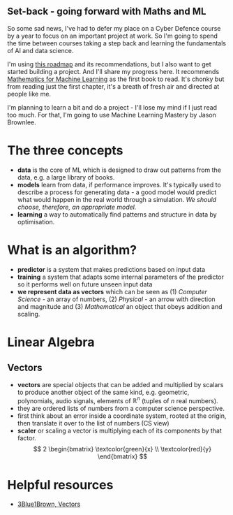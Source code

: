 ## Set-back - going forward with Maths and ML

So some sad news, I've had to defer my place on a Cyber Defence course by a year to focus on an important project at work. So I'm going to spend the time between courses taking a step back and learning the fundamentals of AI and data science.

I'm using [this roadmap]('https://roadmap.sh/ai-data-scientist') and its recommendations, but I also want to get started building a project. And I'll share my progress here. It recommends [Mathematics for Machine Learning]('https://mml-book.github.io/book/mml-book.pdf') as the first book to read. It's chonky but from reading just the first chapter, it's a breath of fresh air and directed at people like me.

I'm planning to learn a bit and do a project - I'll lose my mind if I just read too much. For that, I'm going to use Machine Learning Mastery by Jason Brownlee.

# The three concepts
- **data** is the core of ML which is designed to draw out patterns from the data, e.g. a large library of books.
- **models** learn from data, if performance improves. It's typically used to describe a process for generating data - a good model would predict what would happen in the real world through a simulation. *We should choose, therefore, an appropriate model.*
- **learning** a way to automatically find patterns and structure in data by optimisation.

# What is an algorithm?
- **predictor** is a system that makes predictions based on input data
- **training** a system that adapts some internal parameters of the predictor so it performs well on future unseen input data
- **we represent data as vectors** which can be seen as (1) *Computer Science* - an array of numbers, (2) *Physical* - an arrow with direction and magnitude and (3) *Mathematical* an object that obeys addition and scaling.

# Linear Algebra
## Vectors
- **vectors** are special objects that can be added and multiplied by scalars to produce another object of the same kind, e.g. geometric, polynomials, audio signals, elements of $\mathbb{R}^n$ (tuples of $n$ real numbers).
- they are ordered lists of numbers from a computer science perspective.
- first think about an error inside a coordinate system, rooted at the origin, then translate it over to the list of numbers (CS view)
- **scaler** or scaling a vector is multiplying each of its components by that factor.
$$
2 \begin{bmatrix} \textcolor{green}{x} \\ \textcolor{red}{y} \end{bmatrix}
$$

# Helpful resources
- [3Blue1Brown, Vectors]('https://www.youtube.com/watch?v=fNk_zzaMoSs')